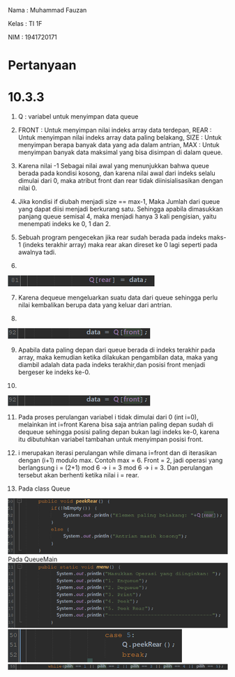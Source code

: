 Nama    : Muhammad Fauzan

Kelas   : TI 1F

NIM     : 1941720171

# Pertanyaan #

# 10.3.3 #

1. Q : variabel untuk menyimpan data queue

2. FRONT : Untuk menyimpan nilai indeks array data terdepan,
REAR : Untuk menyimpan nilai indeks array data paling belakang,
SIZE : Untuk menyimpan berapa banyak data yang ada dalam antrian,
MAX : Untuk menyimpan banyak data maksimal yang bisa disimpan di 
dalam queue.

3. Karena nilai -1 Sebagai nilai awal yang menunjukkan bahwa 
queue berada pada kondisi kosong, dan karena nilai awal dari 
indeks selalu dimulai dari 0, maka atribut front dan 
rear tidak diinisialisasikan dengan nilai 0. 

4. Jika kondisi if diubah menjadi size == max-1,
Maka Jumlah dari queue yang dapat diisi menjadi berkurang satu. 
Sehingga apabila dimasukkan panjang queue semisal 4, maka menjadi 
hanya 3 kali pengisian, yaitu menempati indeks ke 0, 1 dan 2.

5. Sebuah program pengecekan jika rear sudah berada pada indeks 
maks-1 (indeks terakhir array) maka rear akan direset ke 0 lagi 
seperti pada awalnya tadi. 

6. 
<img src = 5.PNG>

7. Karena dequeue mengeluarkan suatu data dari queue sehingga 
perlu nilai kembalikan berupa data yang keluar dari antrian. 

8. 
<img src = 8&9.PNG>

9. Apabila data paling depan dari queue berada di indeks terakhir 
pada array, maka kemudian ketika dilakukan pengambilan data, maka 
yang diambil adalah data pada indeks terakhir,dan posisi front menjadi bergeser ke indeks ke-0.

10. 
<img src = 8&9.PNG>

11.  Pada proses perulangan variabel i tidak dimulai dari 0 (int 
i=0), melainkan int i=front Karena bisa saja antrian paling depan 
sudah di dequeue sehingga posisi paling depan bukan lagi indeks 
ke-0, karena itu dibutuhkan variabel tambahan untuk menyimpan 
posisi front.

12. i merupakan iterasi perulangan while dimana i=front dan di 
iterasikan dengan (i+1) modulo max. Contoh max = 6. Front = 2,
jadi operasi yang berlangsung i = (2+1) mod 6 → i = 3 mod 6 → i = 3. Dan perulangan tersebut akan berhenti ketika nilai i = rear.

13. Pada class Queue
<img src = queue.PNG>
    Pada QueueMain
    <img src = Main1.PNG>
    <img src = Main2.PNG>
    <img src = Main3.PNG>